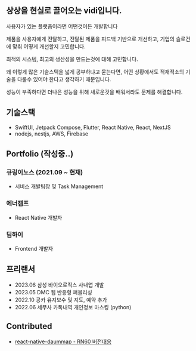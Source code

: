 ## 상상을 현실로 끌어오는 vidi입니다.

사용자가 있는 플랫폼이라면 어떤것이든 개발합니다

제품을 사용자에게 전달하고, 전달된 제품을 피드백 기반으로 개선하고, 기업의 슬로건에 맞춰 어떻게 개선할지 고민합니다.

최적의 시스템, 최고의 생산성을 만드는것에 대해 고민합니다.

왜 이렇게 많은 기술스택을 넓게 공부하냐고 묻는다면, 어떤 상황에서도 적재적소의 기술을 다룰수 있어야 한다고 생각하기 때문입니다.

성능이 부족하다면 더나은 성능을 위해 새로운것을 배워서라도 문제를 해결합니다.

## 기술스택

- SwiftUI, Jetpack Compose, Flutter, React Native, React, NextJS
- nodejs, nestjs, AWS, Firebase

## Portfolio (작성중..)

### 큐링이노스 (2021.09 ~ 현재)
- 서비스 개발팀장 및 Task Management

### 에너캠프
- React Native 개발자

### 딥하이
- Frontend 개발자


## 프리랜서
- 2023.06 삼성 바이오로직스 사내앱 개발
- 2023.05 DMC 웹 반응형 퍼블리싱
- 2022.10 공카 유지보수 및 지도, 예약 추가
- 2022.06 세무사 카톡내역 개인정보 마스킹 (python)

## Contributed
- [react-native-daummap - RN60 버전대응](https://github.com/asata/react-native-daummap/pull/19)
